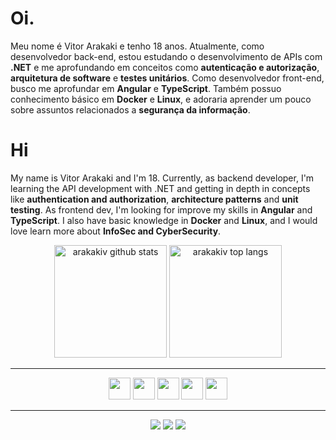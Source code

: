 # Oi.

Meu nome é Vitor Arakaki e tenho 18 anos. Atualmente, como desenvolvedor back-end, estou estudando o desenvolvimento de APIs com **.NET** e me aprofundando em conceitos como **autenticação e autorização**, **arquitetura de software** e **testes unitários**. Como desenvolvedor front-end, busco me aprofundar em **Angular** e **TypeScript**. Também possuo conhecimento básico em **Docker** e **Linux**, e adoraria aprender um pouco sobre assuntos relacionados a **segurança da informação**.

# Hi
My name is Vitor Arakaki and I'm 18. Currently, as backend developer, I'm learning the API development with .NET and getting in depth in concepts like **authentication and authorization**, **architecture patterns** and **unit testing**. As frontend dev, I'm looking for improve my skills in **Angular** and **TypeScript**. I also have basic knowledge in **Docker** and **Linux**, and I would love learn more about **InfoSec and CyberSecurity**.

<div align="center">
  <img height="180em" alt="arakakiv github stats" src="https://github-readme-stats.vercel.app/api?username=arakakiv&show_icons=true&theme=gotham"/>
  <img height="180em" alt= "arakakiv top langs" src="https://github-readme-stats.vercel.app/api/top-langs/?username=arakakiv&theme=gotham&layout=compact" />
</div>

<hr>

<div align="center">
  <img width="35em" src="https://cdn.jsdelivr.net/gh/devicons/devicon/icons/dotnetcore/dotnetcore-original.svg" />
  <img width="35em" src="https://cdn.jsdelivr.net/gh/devicons/devicon/icons/csharp/csharp-original.svg" />
  <img width="35em" src="https://cdn.jsdelivr.net/gh/devicons/devicon/icons/angularjs/angularjs-original.svg" />
  <img width="35em" src="https://cdn.jsdelivr.net/gh/devicons/devicon/icons/typescript/typescript-original.svg" />
  <img width="35em" src="https://cdn.jsdelivr.net/gh/devicons/devicon/icons/docker/docker-original.svg" />
</div>

<hr>

<div align="center">
   <a href="mailto:vvitor.bbarcelos@gmail.com"><img src="https://img.shields.io/badge/Gmail-D14836?style=for-the-badge&logo=gmail&logoColor=white" /></a>
   <a href="https://linkedin.com/in/arakakiv"><img src="https://img.shields.io/badge/LinkedIn-0077B5?style=for-the-badge&logo=linkedin&logoColor=white" /></a>
   <a href="https://twitter.com/tkfromls"><img src="https://img.shields.io/badge/Twitter-1DA1F2?style=for-the-badge&logo=twitter&logoColor=white" /></a>
</div>
